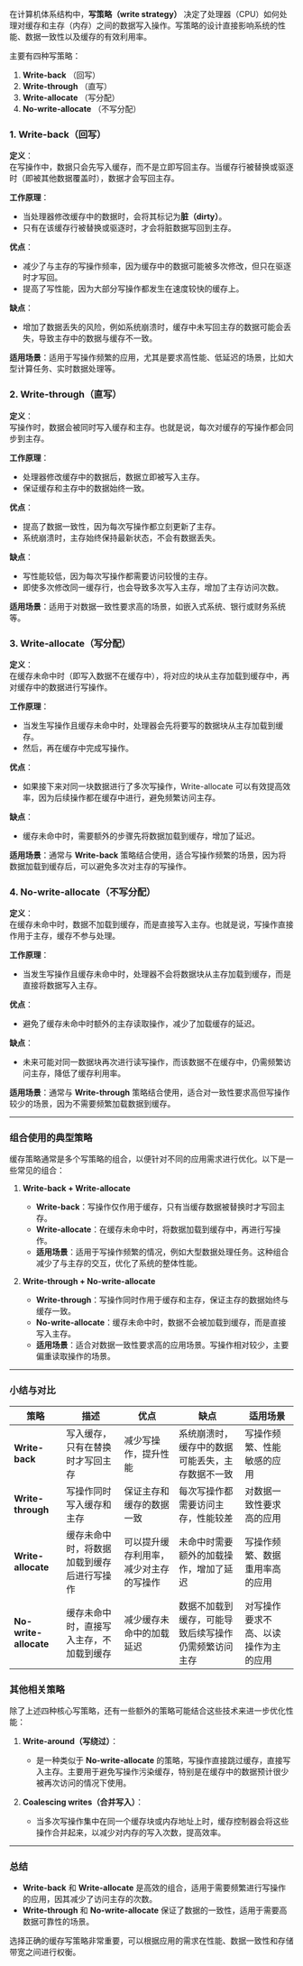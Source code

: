 在计算机体系结构中，**写策略（write strategy）** 决定了处理器（CPU）如何处理对缓存和主存（内存）之间的数据写入操作。写策略的设计直接影响系统的性能、数据一致性以及缓存的有效利用率。

主要有四种写策略：
1. **Write-back** （回写）
2. **Write-through** （直写）
3. **Write-allocate** （写分配）
4. **No-write-allocate** （不写分配）

### 1. **Write-back（回写）**

**定义**：  
在写操作中，数据只会先写入缓存，而不是立即写回主存。当缓存行被替换或驱逐时（即被其他数据覆盖时），数据才会写回主存。

**工作原理**：
- 当处理器修改缓存中的数据时，会将其标记为**脏（dirty）**。
- 只有在该缓存行被替换或驱逐时，才会将脏数据写回到主存。

**优点**：
- 减少了与主存的写操作频率，因为缓存中的数据可能被多次修改，但只在驱逐时才写回。
- 提高了写性能，因为大部分写操作都发生在速度较快的缓存上。

**缺点**：
- 增加了数据丢失的风险，例如系统崩溃时，缓存中未写回主存的数据可能会丢失，导致主存中的数据与缓存不一致。
  
**适用场景**：适用于写操作频繁的应用，尤其是要求高性能、低延迟的场景，比如大型计算任务、实时数据处理等。

### 2. **Write-through（直写）**

**定义**：  
写操作时，数据会被同时写入缓存和主存。也就是说，每次对缓存的写操作都会同步到主存。

**工作原理**：
- 处理器修改缓存中的数据后，数据立即被写入主存。
- 保证缓存和主存中的数据始终一致。

**优点**：
- 提高了数据一致性，因为每次写操作都立刻更新了主存。
- 系统崩溃时，主存始终保持最新状态，不会有数据丢失。

**缺点**：
- 写性能较低，因为每次写操作都需要访问较慢的主存。
- 即使多次修改同一缓存行，也会导致多次写入主存，增加了主存访问次数。

**适用场景**：适用于对数据一致性要求高的场景，如嵌入式系统、银行或财务系统等。

### 3. **Write-allocate（写分配）**

**定义**：  
在缓存未命中时（即写入数据不在缓存中），将对应的块从主存加载到缓存中，再对缓存中的数据进行写操作。

**工作原理**：
- 当发生写操作且缓存未命中时，处理器会先将要写的数据块从主存加载到缓存。
- 然后，再在缓存中完成写操作。

**优点**：
- 如果接下来对同一块数据进行了多次写操作，Write-allocate 可以有效提高效率，因为后续操作都在缓存中进行，避免频繁访问主存。

**缺点**：
- 缓存未命中时，需要额外的步骤先将数据加载到缓存，增加了延迟。

**适用场景**：通常与 **Write-back** 策略结合使用，适合写操作频繁的场景，因为将数据加载到缓存后，可以避免多次对主存的写操作。

### 4. **No-write-allocate（不写分配）**

**定义**：  
在缓存未命中时，数据不加载到缓存，而是直接写入主存。也就是说，写操作直接作用于主存，缓存不参与处理。

**工作原理**：
- 当发生写操作且缓存未命中时，处理器不会将数据块从主存加载到缓存，而是直接将数据写入主存。

**优点**：
- 避免了缓存未命中时额外的主存读取操作，减少了加载缓存的延迟。
  
**缺点**：
- 未来可能对同一数据块再次进行读写操作，而该数据不在缓存中，仍需频繁访问主存，降低了缓存利用率。
  
**适用场景**：通常与 **Write-through** 策略结合使用，适合对一致性要求高但写操作较少的场景，因为不需要频繁加载数据到缓存。

---

### 组合使用的典型策略

缓存策略通常是多个写策略的组合，以便针对不同的应用需求进行优化。以下是一些常见的组合：

1. **Write-back + Write-allocate**
   - **Write-back**：写操作仅作用于缓存，只有当缓存数据被替换时才写回主存。
   - **Write-allocate**：在缓存未命中时，将数据加载到缓存中，再进行写操作。
   - **适用场景**：适用于写操作频繁的情况，例如大型数据处理任务。这种组合减少了与主存的交互，优化了系统的整体性能。

2. **Write-through + No-write-allocate**
   - **Write-through**：写操作同时作用于缓存和主存，保证主存的数据始终与缓存一致。
   - **No-write-allocate**：缓存未命中时，数据不会被加载到缓存，而是直接写入主存。
   - **适用场景**：适合对数据一致性要求高的应用场景。写操作相对较少，主要偏重读取操作的场景。

---

### 小结与对比

| 策略              | 描述                                                   | 优点                                                      | 缺点                                                        | 适用场景                                         |
|-------------------|--------------------------------------------------------|-----------------------------------------------------------|-------------------------------------------------------------|-------------------------------------------------|
| **Write-back**     | 写入缓存，只有在替换时才写回主存                        | 减少写操作，提升性能                                        | 系统崩溃时，缓存中的数据可能丢失，主存数据不一致             | 写操作频繁、性能敏感的应用                      |
| **Write-through**  | 写操作同时写入缓存和主存                                | 保证主存和缓存的数据一致                                   | 每次写操作都需要访问主存，性能较差                           | 对数据一致性要求高的应用                        |
| **Write-allocate** | 缓存未命中时，将数据加载到缓存后进行写操作              | 可以提升缓存利用率，减少对主存的写操作                      | 未命中时需要额外的加载操作，增加了延迟                       | 写操作频繁、数据重用率高的应用                  |
| **No-write-allocate** | 缓存未命中时，直接写入主存，不加载到缓存              | 减少缓存未命中的加载延迟                                   | 数据不加载到缓存，可能导致后续写操作仍需频繁访问主存         | 对写操作要求不高、以读操作为主的应用            |

### 其他相关策略

除了上述四种核心写策略，还有一些额外的策略可能结合这些技术来进一步优化性能：

1. **Write-around（写绕过）**：
   - 是一种类似于 **No-write-allocate** 的策略，写操作直接跳过缓存，直接写入主存。主要用于避免写操作污染缓存，特别是在缓存中的数据预计很少被再次访问的情况下使用。

2. **Coalescing writes（合并写入）**：
   - 当多次写操作集中在同一个缓存块或内存地址上时，缓存控制器会将这些操作合并起来，以减少对内存的写入次数，提高效率。

---

### 总结

- **Write-back** 和 **Write-allocate** 是高效的组合，适用于需要频繁进行写操作的应用，因其减少了访问主存的次数。
- **Write-through** 和 **No-write-allocate** 保证了数据的一致性，适用于需要高数据可靠性的场景。

选择正确的缓存写策略非常重要，可以根据应用的需求在性能、数据一致性和存储带宽之间进行权衡。